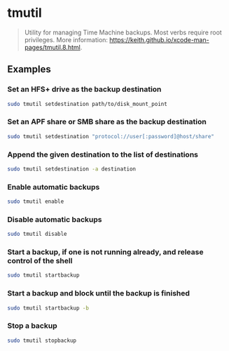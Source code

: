 # tmutil

> Utility for managing Time Machine backups. Most verbs require root privileges. More information: <https://keith.github.io/xcode-man-pages/tmutil.8.html>.

## Examples

### Set an HFS+ drive as the backup destination

```bash
sudo tmutil setdestination path/to/disk_mount_point
```

### Set an APF share or SMB share as the backup destination

```bash
sudo tmutil setdestination "protocol://user[:password]@host/share"
```

### Append the given destination to the list of destinations

```bash
sudo tmutil setdestination -a destination
```

### Enable automatic backups

```bash
sudo tmutil enable
```

### Disable automatic backups

```bash
sudo tmutil disable
```

### Start a backup, if one is not running already, and release control of the shell

```bash
sudo tmutil startbackup
```

### Start a backup and block until the backup is finished

```bash
sudo tmutil startbackup -b
```

### Stop a backup

```bash
sudo tmutil stopbackup
```
